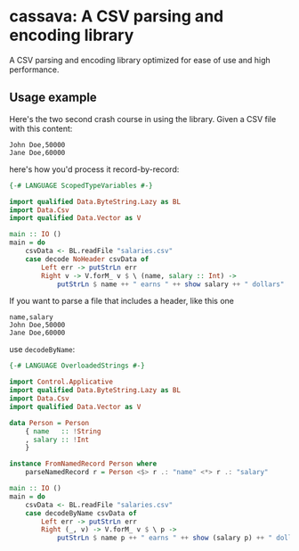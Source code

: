 # cassava: A CSV parsing and encoding library

A CSV parsing and encoding library optimized for ease of use and high
performance.

## Usage example

Here's the two second crash course in using the library. Given a CSV
file with this content:

```
John Doe,50000
Jane Doe,60000
```

here's how you'd process it record-by-record:

```haskell
{-# LANGUAGE ScopedTypeVariables #-}

import qualified Data.ByteString.Lazy as BL
import Data.Csv
import qualified Data.Vector as V

main :: IO ()
main = do
    csvData <- BL.readFile "salaries.csv"
    case decode NoHeader csvData of
        Left err -> putStrLn err
        Right v -> V.forM_ v $ \ (name, salary :: Int) ->
            putStrLn $ name ++ " earns " ++ show salary ++ " dollars"
```

If you want to parse a file that includes a header, like this one

```
name,salary
John Doe,50000
Jane Doe,60000
```

use `decodeByName`:

```haskell
{-# LANGUAGE OverloadedStrings #-}

import Control.Applicative
import qualified Data.ByteString.Lazy as BL
import Data.Csv
import qualified Data.Vector as V

data Person = Person
    { name   :: !String
    , salary :: !Int
    }

instance FromNamedRecord Person where
    parseNamedRecord r = Person <$> r .: "name" <*> r .: "salary"

main :: IO ()
main = do
    csvData <- BL.readFile "salaries.csv"
    case decodeByName csvData of
        Left err -> putStrLn err
        Right (_, v) -> V.forM_ v $ \ p ->
            putStrLn $ name p ++ " earns " ++ show (salary p) ++ " dollars"
```
